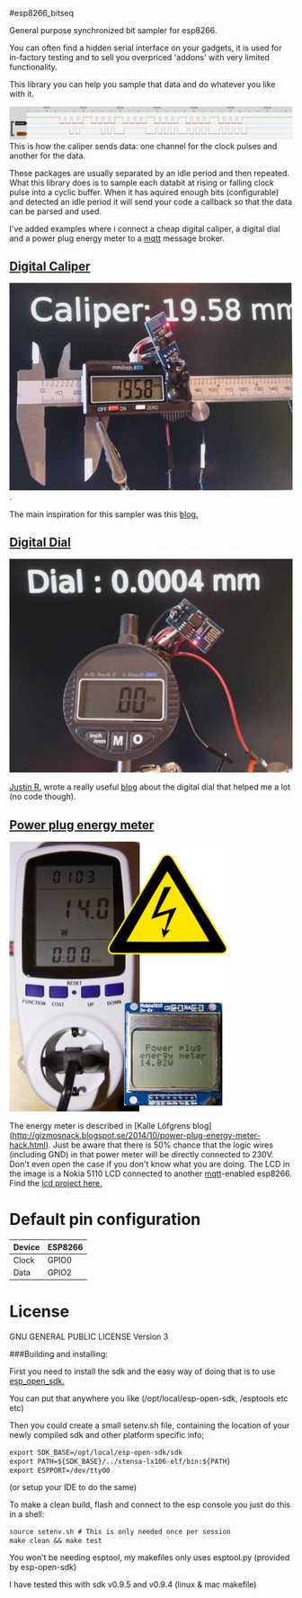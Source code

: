 #esp8266_bitseq

General purpose synchronized bit sampler for esp8266.

You can often find a hidden serial interface on your gadgets, it is used for in-factory testing and to sell you overpriced 'addons' with very limited functionality. 

This library you can help you sample that data and do whatever you like with it.

![Caliper](/doc/caliper-serial.png)
This is how the caliper sends data: one channel for the clock pulses and another for the data. 

These packages are usually separated by an idle period and then repeated. What this library does is to sample each databit at rising or falling clock pulse into a cyclic buffer. When it has aquired enough bits (configurable) and detected an idle period it will send your code a callback so that the data can be parsed and used.  

I've added examples where i connect a cheap digital caliper, a digital dial and a power plug energy meter to a [mqtt](http://mqtt.org) message broker.

## [Digital Caliper](https://github.com/eadf/esp8266_bitseq/wiki/caliper)

![Caliper](/doc/caliper.jpg). 

The main inspiration for this sampler was this [blog.](https://sites.google.com/site/marthalprojects/home/arduino/arduino-reads-digital-caliper)

## [Digital Dial](https://github.com/eadf/esp8266_bitseq/wiki/dial)

![Dial](/doc/dial.jpg) 
 
 [Justin R.](https://hackaday.io/hacker/1910-justin-r) wrote a really useful [blog](https://hackaday.io/project/511-digital-dial-indicator-cnc-surface-probe/log/814-the-digital-dial-indicator-and-how-to-read-from-it) about the digital dial that helped me a lot (no code though).

## [Power plug energy meter](https://github.com/eadf/esp8266_bitseq/wiki/watt)

![Dial](/doc/watt.png)

The energy meter is described in [Kalle Löfgrens blog] (http://gizmosnack.blogspot.se/2014/10/power-plug-energy-meter-hack.html).
Just be aware that there is 50% chance that the logic wires (including GND) in that power meter will be directly connected to 230V.
Don't even open the case if you don't know what you are doing.
The LCD in the image is a Nokia 5110 LCD connected to another [mqtt](https://github.com/tuanpmt/esp_mqtt)-enabled esp8266. Find the [lcd project here.](https://github.com/eadf/esp_mqtt_lcd)

# Default pin configuration

Device| ESP8266
-------|------------------
Clock | GPIO0
Data | GPIO2


# License 

GNU GENERAL PUBLIC LICENSE Version 3

###Building and installing:

First you need to install the sdk and the easy way of doing that is to use [esp_open_sdk.](https://github.com/pfalcon/esp-open-sdk)

You can put that anywhere you like (/opt/local/esp-open-sdk, /esptools etc etc)

Then you could create a small setenv.sh file, containing the location of your newly compiled sdk and other platform specific info;
```
export SDK_BASE=/opt/local/esp-open-sdk/sdk
export PATH=${SDK_BASE}/../xtensa-lx106-elf/bin:${PATH}
export ESPPORT=/dev/ttyO0  
```
(or setup your IDE to do the same)

To make a clean build, flash and connect to the esp console you just do this in a shell:
```
source setenv.sh # This is only needed once per session
make clean && make test
```

You won't be needing esptool, my makefiles only uses esptool.py (provided by esp-open-sdk)

I have tested this with sdk v0.9.5 and v0.9.4 (linux & mac makefile)
